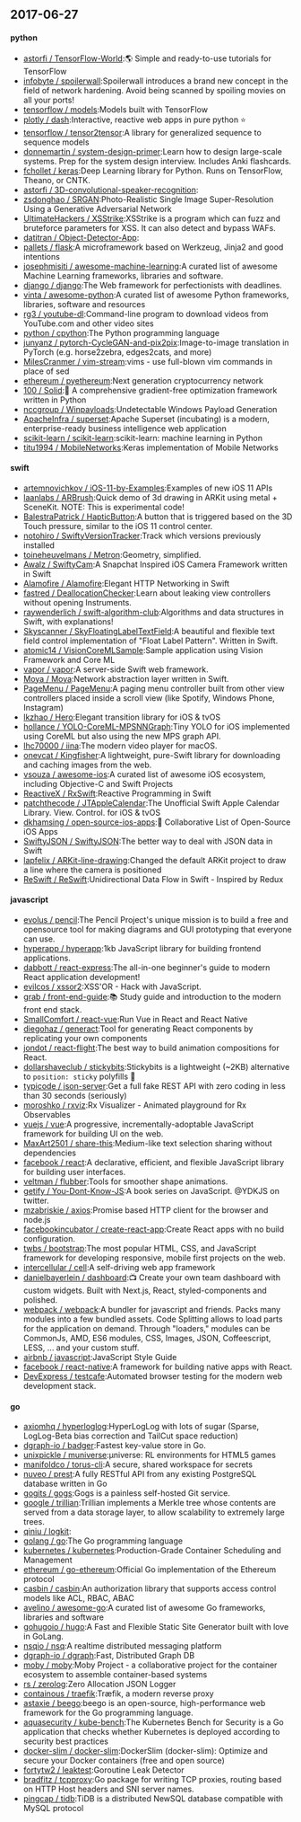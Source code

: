 ## 2017-06-27

#### python
* [astorfi / TensorFlow-World](https://github.com/astorfi/TensorFlow-World):🌎 Simple and ready-to-use tutorials for TensorFlow
* [infobyte / spoilerwall](https://github.com/infobyte/spoilerwall):Spoilerwall introduces a brand new concept in the field of network hardening. Avoid being scanned by spoiling movies on all your ports!
* [tensorflow / models](https://github.com/tensorflow/models):Models built with TensorFlow
* [plotly / dash](https://github.com/plotly/dash):Interactive, reactive web apps in pure python ⭐️
* [tensorflow / tensor2tensor](https://github.com/tensorflow/tensor2tensor):A library for generalized sequence to sequence models
* [donnemartin / system-design-primer](https://github.com/donnemartin/system-design-primer):Learn how to design large-scale systems. Prep for the system design interview. Includes Anki flashcards.
* [fchollet / keras](https://github.com/fchollet/keras):Deep Learning library for Python. Runs on TensorFlow, Theano, or CNTK.
* [astorfi / 3D-convolutional-speaker-recognition](https://github.com/astorfi/3D-convolutional-speaker-recognition):
* [zsdonghao / SRGAN](https://github.com/zsdonghao/SRGAN):Photo-Realistic Single Image Super-Resolution Using a Generative Adversarial Network
* [UltimateHackers / XSStrike](https://github.com/UltimateHackers/XSStrike):XSStrike is a program which can fuzz and bruteforce parameters for XSS. It can also detect and bypass WAFs.
* [datitran / Object-Detector-App](https://github.com/datitran/Object-Detector-App):
* [pallets / flask](https://github.com/pallets/flask):A microframework based on Werkzeug, Jinja2 and good intentions
* [josephmisiti / awesome-machine-learning](https://github.com/josephmisiti/awesome-machine-learning):A curated list of awesome Machine Learning frameworks, libraries and software.
* [django / django](https://github.com/django/django):The Web framework for perfectionists with deadlines.
* [vinta / awesome-python](https://github.com/vinta/awesome-python):A curated list of awesome Python frameworks, libraries, software and resources
* [rg3 / youtube-dl](https://github.com/rg3/youtube-dl):Command-line program to download videos from YouTube.com and other video sites
* [python / cpython](https://github.com/python/cpython):The Python programming language
* [junyanz / pytorch-CycleGAN-and-pix2pix](https://github.com/junyanz/pytorch-CycleGAN-and-pix2pix):Image-to-image translation in PyTorch (e.g. horse2zebra, edges2cats, and more)
* [MilesCranmer / vim-stream](https://github.com/MilesCranmer/vim-stream):vims - use full-blown vim commands in place of sed
* [ethereum / pyethereum](https://github.com/ethereum/pyethereum):Next generation cryptocurrency network
* [100 / Solid](https://github.com/100/Solid):🎯 A comprehensive gradient-free optimization framework written in Python
* [nccgroup / Winpayloads](https://github.com/nccgroup/Winpayloads):Undetectable Windows Payload Generation
* [ApacheInfra / superset](https://github.com/ApacheInfra/superset):Apache Superset (incubating) is a modern, enterprise-ready business intelligence web application
* [scikit-learn / scikit-learn](https://github.com/scikit-learn/scikit-learn):scikit-learn: machine learning in Python
* [titu1994 / MobileNetworks](https://github.com/titu1994/MobileNetworks):Keras implementation of Mobile Networks

#### swift
* [artemnovichkov / iOS-11-by-Examples](https://github.com/artemnovichkov/iOS-11-by-Examples):Examples of new iOS 11 APIs
* [laanlabs / ARBrush](https://github.com/laanlabs/ARBrush):Quick demo of 3d drawing in ARKit using metal + SceneKit. NOTE: This is experimental code!
* [BalestraPatrick / HapticButton](https://github.com/BalestraPatrick/HapticButton):A button that is triggered based on the 3D Touch pressure, similar to the iOS 11 control center.
* [notohiro / SwiftyVersionTracker](https://github.com/notohiro/SwiftyVersionTracker):Track which versions previously installed
* [toineheuvelmans / Metron](https://github.com/toineheuvelmans/Metron):Geometry, simplified.
* [Awalz / SwiftyCam](https://github.com/Awalz/SwiftyCam):A Snapchat Inspired iOS Camera Framework written in Swift
* [Alamofire / Alamofire](https://github.com/Alamofire/Alamofire):Elegant HTTP Networking in Swift
* [fastred / DeallocationChecker](https://github.com/fastred/DeallocationChecker):Learn about leaking view controllers without opening Instruments.
* [raywenderlich / swift-algorithm-club](https://github.com/raywenderlich/swift-algorithm-club):Algorithms and data structures in Swift, with explanations!
* [Skyscanner / SkyFloatingLabelTextField](https://github.com/Skyscanner/SkyFloatingLabelTextField):A beautiful and flexible text field control implementation of "Float Label Pattern". Written in Swift.
* [atomic14 / VisionCoreMLSample](https://github.com/atomic14/VisionCoreMLSample):Sample application using Vision Framework and Core ML
* [vapor / vapor](https://github.com/vapor/vapor):A server-side Swift web framework.
* [Moya / Moya](https://github.com/Moya/Moya):Network abstraction layer written in Swift.
* [PageMenu / PageMenu](https://github.com/PageMenu/PageMenu):A paging menu controller built from other view controllers placed inside a scroll view (like Spotify, Windows Phone, Instagram)
* [lkzhao / Hero](https://github.com/lkzhao/Hero):Elegant transition library for iOS & tvOS
* [hollance / YOLO-CoreML-MPSNNGraph](https://github.com/hollance/YOLO-CoreML-MPSNNGraph):Tiny YOLO for iOS implemented using CoreML but also using the new MPS graph API.
* [lhc70000 / iina](https://github.com/lhc70000/iina):The modern video player for macOS.
* [onevcat / Kingfisher](https://github.com/onevcat/Kingfisher):A lightweight, pure-Swift library for downloading and caching images from the web.
* [vsouza / awesome-ios](https://github.com/vsouza/awesome-ios):A curated list of awesome iOS ecosystem, including Objective-C and Swift Projects
* [ReactiveX / RxSwift](https://github.com/ReactiveX/RxSwift):Reactive Programming in Swift
* [patchthecode / JTAppleCalendar](https://github.com/patchthecode/JTAppleCalendar):The Unofficial Swift Apple Calendar Library. View. Control. for iOS & tvOS
* [dkhamsing / open-source-ios-apps](https://github.com/dkhamsing/open-source-ios-apps):📱 Collaborative List of Open-Source iOS Apps
* [SwiftyJSON / SwiftyJSON](https://github.com/SwiftyJSON/SwiftyJSON):The better way to deal with JSON data in Swift
* [lapfelix / ARKit-line-drawing](https://github.com/lapfelix/ARKit-line-drawing):Changed the default ARKit project to draw a line where the camera is positioned
* [ReSwift / ReSwift](https://github.com/ReSwift/ReSwift):Unidirectional Data Flow in Swift - Inspired by Redux

#### javascript
* [evolus / pencil](https://github.com/evolus/pencil):The Pencil Project's unique mission is to build a free and opensource tool for making diagrams and GUI prototyping that everyone can use.
* [hyperapp / hyperapp](https://github.com/hyperapp/hyperapp):1kb JavaScript library for building frontend applications.
* [dabbott / react-express](https://github.com/dabbott/react-express):The all-in-one beginner's guide to modern React application development!
* [evilcos / xssor2](https://github.com/evilcos/xssor2):XSS'OR - Hack with JavaScript.
* [grab / front-end-guide](https://github.com/grab/front-end-guide):📚 Study guide and introduction to the modern front end stack.
* [SmallComfort / react-vue](https://github.com/SmallComfort/react-vue):Run Vue in React and React Native
* [diegohaz / generact](https://github.com/diegohaz/generact):Tool for generating React components by replicating your own components
* [jondot / react-flight](https://github.com/jondot/react-flight):The best way to build animation compositions for React.
* [dollarshaveclub / stickybits](https://github.com/dollarshaveclub/stickybits):Stickybits is a lightweight (~2KB) alternative to `position: sticky` polyfills 🍬
* [typicode / json-server](https://github.com/typicode/json-server):Get a full fake REST API with zero coding in less than 30 seconds (seriously)
* [moroshko / rxviz](https://github.com/moroshko/rxviz):Rx Visualizer - Animated playground for Rx Observables
* [vuejs / vue](https://github.com/vuejs/vue):A progressive, incrementally-adoptable JavaScript framework for building UI on the web.
* [MaxArt2501 / share-this](https://github.com/MaxArt2501/share-this):Medium-like text selection sharing without dependencies
* [facebook / react](https://github.com/facebook/react):A declarative, efficient, and flexible JavaScript library for building user interfaces.
* [veltman / flubber](https://github.com/veltman/flubber):Tools for smoother shape animations.
* [getify / You-Dont-Know-JS](https://github.com/getify/You-Dont-Know-JS):A book series on JavaScript. @YDKJS on twitter.
* [mzabriskie / axios](https://github.com/mzabriskie/axios):Promise based HTTP client for the browser and node.js
* [facebookincubator / create-react-app](https://github.com/facebookincubator/create-react-app):Create React apps with no build configuration.
* [twbs / bootstrap](https://github.com/twbs/bootstrap):The most popular HTML, CSS, and JavaScript framework for developing responsive, mobile first projects on the web.
* [intercellular / cell](https://github.com/intercellular/cell):A self-driving web app framework
* [danielbayerlein / dashboard](https://github.com/danielbayerlein/dashboard):📺 Create your own team dashboard with custom widgets. Built with Next.js, React, styled-components and polished.
* [webpack / webpack](https://github.com/webpack/webpack):A bundler for javascript and friends. Packs many modules into a few bundled assets. Code Splitting allows to load parts for the application on demand. Through "loaders," modules can be CommonJs, AMD, ES6 modules, CSS, Images, JSON, Coffeescript, LESS, ... and your custom stuff.
* [airbnb / javascript](https://github.com/airbnb/javascript):JavaScript Style Guide
* [facebook / react-native](https://github.com/facebook/react-native):A framework for building native apps with React.
* [DevExpress / testcafe](https://github.com/DevExpress/testcafe):Automated browser testing for the modern web development stack.

#### go
* [axiomhq / hyperloglog](https://github.com/axiomhq/hyperloglog):HyperLogLog with lots of sugar (Sparse, LogLog-Beta bias correction and TailCut space reduction)
* [dgraph-io / badger](https://github.com/dgraph-io/badger):Fastest key-value store in Go.
* [unixpickle / muniverse](https://github.com/unixpickle/muniverse):µniverse: RL environments for HTML5 games
* [manifoldco / torus-cli](https://github.com/manifoldco/torus-cli):A secure, shared workspace for secrets
* [nuveo / prest](https://github.com/nuveo/prest):A fully RESTful API from any existing PostgreSQL database written in Go
* [gogits / gogs](https://github.com/gogits/gogs):Gogs is a painless self-hosted Git service.
* [google / trillian](https://github.com/google/trillian):Trillian implements a Merkle tree whose contents are served from a data storage layer, to allow scalability to extremely large trees.
* [qiniu / logkit](https://github.com/qiniu/logkit):
* [golang / go](https://github.com/golang/go):The Go programming language
* [kubernetes / kubernetes](https://github.com/kubernetes/kubernetes):Production-Grade Container Scheduling and Management
* [ethereum / go-ethereum](https://github.com/ethereum/go-ethereum):Official Go implementation of the Ethereum protocol
* [casbin / casbin](https://github.com/casbin/casbin):An authorization library that supports access control models like ACL, RBAC, ABAC
* [avelino / awesome-go](https://github.com/avelino/awesome-go):A curated list of awesome Go frameworks, libraries and software
* [gohugoio / hugo](https://github.com/gohugoio/hugo):A Fast and Flexible Static Site Generator built with love in GoLang.
* [nsqio / nsq](https://github.com/nsqio/nsq):A realtime distributed messaging platform
* [dgraph-io / dgraph](https://github.com/dgraph-io/dgraph):Fast, Distributed Graph DB
* [moby / moby](https://github.com/moby/moby):Moby Project - a collaborative project for the container ecosystem to assemble container-based systems
* [rs / zerolog](https://github.com/rs/zerolog):Zero Allocation JSON Logger
* [containous / traefik](https://github.com/containous/traefik):Træfik, a modern reverse proxy
* [astaxie / beego](https://github.com/astaxie/beego):beego is an open-source, high-performance web framework for the Go programming language.
* [aquasecurity / kube-bench](https://github.com/aquasecurity/kube-bench):The Kubernetes Bench for Security is a Go application that checks whether Kubernetes is deployed according to security best practices
* [docker-slim / docker-slim](https://github.com/docker-slim/docker-slim):DockerSlim (docker-slim): Optimize and secure your Docker containers (free and open source)
* [fortytw2 / leaktest](https://github.com/fortytw2/leaktest):Goroutine Leak Detector
* [bradfitz / tcpproxy](https://github.com/bradfitz/tcpproxy):Go package for writing TCP proxies, routing based on HTTP Host headers and SNI server names.
* [pingcap / tidb](https://github.com/pingcap/tidb):TiDB is a distributed NewSQL database compatible with MySQL protocol

